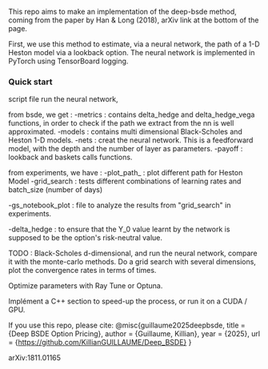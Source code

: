This repo aims to make an implementation of the deep-bsde method, coming from the paper by Han & Long (2018), arXiv link at the bottom of the page.


First, we use this method to estimate, via a neural network, the path of a 1-D Heston model via a lookback option.
The neural network is implemented in PyTorch using TensorBoard logging.

### Quick start ###

script file run the neural network,

from bsde, we get :
-metrics : contains delta_hedge and delta_hedge_vega functions, in order to check if the path we extract from the nn is well approximated.
-models : contains multi dimensional Black-Scholes and Heston 1-D models.
-nets : creat the neural network. This is a feedforward model, with the depth and the number of layer as parameters.
-payoff : lookback and baskets calls functions.

from experiments, we have :
-plot_path_ : plot different path for Heston Model
-grid_search : tests different combinations of learning rates and batch_size (number of days)

-gs_notebook_plot : file to analyze the results from "grid_search" in experiments.

-delta_hedge : to ensure that the Y_0 value learnt by the network is supposed to be the option's risk-neutral value.

TODO :
Black-Scholes d-dimensional, and run the neural network, compare it with the monte-carlo methods.
Do a grid search with several dimensions, plot the convergence rates in terms of times.

Optimize parameters with Ray Tune or Optuna.

Implément a C++ section to speed-up the process, or run it on a CUDA / GPU.

If you use this repo, please cite:
@misc{guillaume2025deepbsde,
  title   = {Deep BSDE Option Pricing},
  author  = {Guillaume, Killian},
  year    = {2025},
  url     = {https://github.com/KillianGUILLAUME/Deep_BSDE}
}


arXiv:1811.01165 
